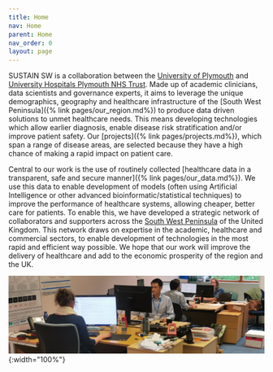 ```yaml
---
title: Home
nav: Home
parent: Home
nav_order: 0
layout: page
---
```



SUSTAIN SW is a collaboration between the [University of Plymouth](https://www.plymouth.ac.uk/) and [University Hospitals Plymouth NHS Trust](https://www.plymouthhospitals.nhs.uk/). Made up of academic clinicians, data scientists and governance experts, it aims to leverage the unique demographics, geography and healthcare infrastructure of the [South West Peninsula]({% link pages/our_region.md%}) to produce data driven solutions to unmet healthcare needs. This means developing technologies which allow earlier diagnosis, enable disease risk stratification and/or improve patient safety. Our [projects]({% link pages/projects.md%}), which span a range of disease areas, are selected because they have a high chance of making a rapid impact on patient care.

Central to our work is the use of routinely collected [healthcare data in a transparent, safe and secure manner]({% link pages/our_data.md%}). We use this data to enable development of models (often using Artificial Intelligence or other advanced bioinformatic/statistical techniques) to improve the performance of healthcare systems, allowing cheaper, better care for patients. To enable this, we have developed a strategic network of collaborators and supporters across the [South West Peninsula](https://plymouth-neuroimaging.github.io/our_region.html) of the United Kingdom. This network draws on expertise in the academic, healthcare and commercial sectors, to enable development of technologies in the most rapid and efficient way possible. We hope that our work will improve the delivery of healthcare and add to the economic prosperity of the region and the UK. 



![Office image](/assets/img/office.jpg){:width="100%"}
